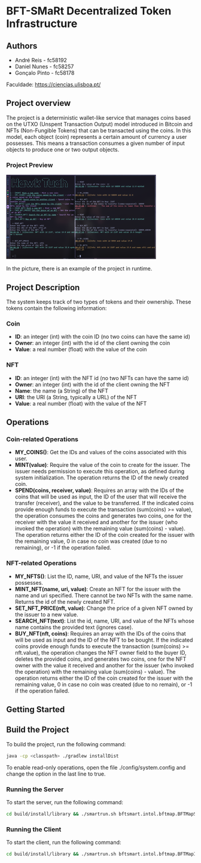 # BFT-SMaRt Decentralized Token Infrastructure

## Authors

- André Reis - fc58192
- Daniel Nunes - fc58257
- Gonçalo Pinto - fc58178

Faculdade: https://ciencias.ulisboa.pt/

## Project overview

The project is a deterministic wallet-like service that manages coins based on the UTXO (Unspent Transaction Output) model introduced in Bitcoin and NFTs (Non-Fungible Tokens) that can be transacted using the coins. In this model, each object (coin) represents a certain amount of currency a user possesses. This means a transaction consumes a given number of input objects to produce one or two output objects.

### Project Preview

<img src="README_FILES/preview.png" alt="plot" width="400"/>

In the picture, there is an example of the project in runtime.

## Project Description

The system keeps track of two types of tokens and their ownership. These tokens contain the following information:

### Coin
- **ID**: an integer (int) with the coin ID (no two coins can have the same id)
- **Owner**: an integer (int) with the id of the client owning the coin
- **Value**: a real number (float) with the value of the coin

### NFT
- **ID**: an integer (int) with the NFT id (no two NFTs can have the same id)
- **Owner**: an integer (int) with the id of the client owning the NFT
- **Name**: the name (a String) of the NFT
- **URI**: the URI (a String, typically a URL) of the NFT
- **Value**: a real number (float) with the value of the NFT

## Operations

### Coin-related Operations
- **MY_COINS()**: Get the IDs and values of the coins associated with this user.
- **MINT(value)**: Require the value of the coin to create for the issuer. The issuer needs permission to execute this operation, as defined during system initialization. The operation returns the ID of the newly created coin.
- **SPEND(coins, receiver, value)**: Requires an array with the IDs of the coins that will be used as input, the ID of the user that will receive the transfer (receiver), and the value to be transferred. If the indicated coins provide enough funds to execute the transaction (sum(coins) >= value), the operation consumes the coins and generates two coins, one for the receiver with the value it received and another for the issuer (who invoked the operation) with the remaining value (sum(coins) - value). The operation returns either the ID of the coin created for the issuer with the remaining value, 0 in case no coin was created (due to no remaining), or -1 if the operation failed.

### NFT-related Operations
- **MY_NFTS()**: List the ID, name, URI, and value of the NFTs the issuer possesses.
- **MINT_NFT(name, uri, value)**: Create an NFT for the issuer with the name and uri specified. There cannot be two NFTs with the same name. Returns the id of the newly created NFT.
- **SET_NFT_PRICE(nft, value)**: Change the price of a given NFT owned by the issuer to a new value.
- **SEARCH_NFT(text)**: List the id, name, URI, and value of the NFTs whose name contains the provided text (ignores case).
- **BUY_NFT(nft, coins)**: Requires an array with the IDs of the coins that will be used as input and the ID of the NFT to be bought. If the indicated coins provide enough funds to execute the transaction (sum(coins) >= nft.value), the operation changes the NFT owner field to the buyer ID, deletes the provided coins, and generates two coins, one for the NFT owner with the value it received and another for the issuer (who invoked the operation) with the remaining value (sum(coins) - value). The operation returns either the ID of the coin created for the issuer with the remaining value, 0 in case no coin was created (due to no remain), or -1 if the operation failed.

## Getting Started

## Build the Project
To build the project, run the following command:
```sh
java -cp <classpath> ./gradlew installDist
```
To enable read-only operations, open the file ./config/system.config and change the option in the last line to true.

### Running the Server
To start the server, run the following command:
```sh
cd build/install/library && ./smartrun.sh bftsmart.intol.bftmap.BFTMapServer <server id>
```

### Running the Client
To start the client, run the following command:
```sh
cd build/install/library && ./smartrun.sh bftsmart.intol.bftmap.BFTMapInteractiveClient <server id>
```